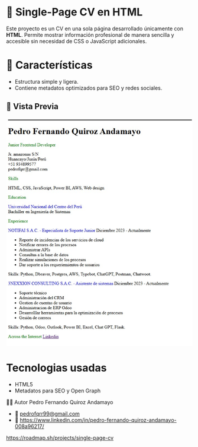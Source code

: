 # 📄 Single-Page CV en HTML

Este proyecto es un CV en una sola página desarrollado únicamente con **HTML**. Permite mostrar información profesional de manera sencilla y accesible sin necesidad de CSS o JavaScript adicionales.

# 🚀 Características

- Estructura simple y ligera.
- Contiene metadatos optimizados para SEO y redes sociales.

## 📸 Vista Previa

![Vista previa del CV](img/Single_CV.jpg)  

# Tecnologias usadas

- HTML5
- Metadatos para SEO y Open Graph

👨‍💻 Autor
Pedro Fernando Quiroz Andamayo
- 📧 pedrofqrr99@gmail.com
- 🔗 https://www.linkedin.com/in/pedro-fernando-quiroz-andamayo-008a96217/

https://roadmap.sh/projects/single-page-cv